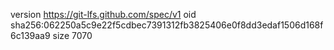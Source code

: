 version https://git-lfs.github.com/spec/v1
oid sha256:062250a5c9e22f5cdbec7391312fb3825406e0f8dd3edaf1506d168f6c139aa9
size 7070
